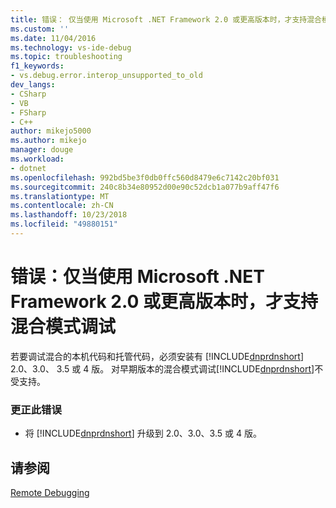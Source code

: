 ```yaml
---
title: 错误： 仅当使用 Microsoft .NET Framework 2.0 或更高版本时，才支持混合模式调试 |Microsoft Docs
ms.custom: ''
ms.date: 11/04/2016
ms.technology: vs-ide-debug
ms.topic: troubleshooting
f1_keywords:
- vs.debug.error.interop_unsupported_to_old
dev_langs:
- CSharp
- VB
- FSharp
- C++
author: mikejo5000
ms.author: mikejo
manager: douge
ms.workload:
- dotnet
ms.openlocfilehash: 992bd5be3f0db0ffc560d8479e6c7142c20bf031
ms.sourcegitcommit: 240c8b34e80952d00e90c52dcb1a077b9aff47f6
ms.translationtype: MT
ms.contentlocale: zh-CN
ms.lasthandoff: 10/23/2018
ms.locfileid: "49880151"
---
```

# <a name="error-mixed-mode-debugging-is-supported-only-when-using-microsoft-net-framework-20-or-greater"></a>错误：仅当使用 Microsoft .NET Framework 2.0 或更高版本时，才支持混合模式调试
若要调试混合的本机代码和托管代码，必须安装有 [!INCLUDE[dnprdnshort](../code-quality/includes/dnprdnshort_md.md)] 2.0、3.0、 3.5 或 4 版。 对早期版本的混合模式调试[!INCLUDE[dnprdnshort](../code-quality/includes/dnprdnshort_md.md)]不受支持。  
  
### <a name="to-correct-this-error"></a>更正此错误  
  
- 将 [!INCLUDE[dnprdnshort](../code-quality/includes/dnprdnshort_md.md)] 升级到 2.0、3.0、3.5 或 4 版。  
  
## <a name="see-also"></a>请参阅  
 [Remote Debugging](../debugger/remote-debugging.md)